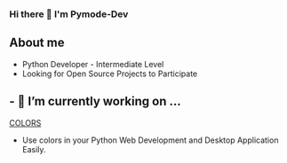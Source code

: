 ###                                  Hi there 👋 I'm Pymode-Dev

## About me
- Python Developer - Intermediate Level
- Looking for Open Source Projects to Participate

## - 🔭 I’m currently working on ...
[COLORS](https://github.com/Pymode-Dev/COLORS)
  - Use colors in your Python Web Development and Desktop Application Easily.



<!--
**Pymode-Dev/pymode-dev** is a ✨ _special_ ✨ repository because its `README.md` (this file) appears on your GitHub profile.

Here are some ideas to get you started:


- 🌱 I’m currently learning ...
- 👯 I’m looking to collaborate on ...
- 🤔 I’m looking for help with ...
- 💬 Ask me about ...
- 📫 How to reach me: ...
- 😄 Pronouns: ...
- ⚡ Fun fact: ...
-->
